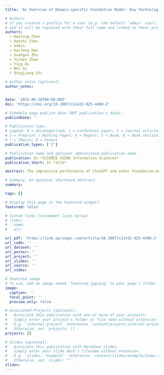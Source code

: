 ```yaml
---
title: 'An Overview of Domain-specific Foundation Model: Key Technologies, Applications and Challenges'

# Authors
# If you created a profile for a user (e.g. the default `admin` user), write the username (folder name) here
# and it will be replaced with their full name and linked to their profile.
authors:
  - Haolong Chen
  - Hanzhi Chen
  - admin
  - Kaifeng Han
  - Guangxu Zhu
  - Yichen Zhao
  - Ying Du
  - Wei Xu
  - Qingjiang Shi

# Author notes (optional)
author_notes:


date: '2025-06-20T00:00:00Z'
doi: 'https://doi.org/10.1007/s11432-025-4498-2'

# Schedule page publish date (NOT publication's date).
publishDate: ''

# Publication type.
# Legend: 0 = Uncategorized; 1 = Conference paper; 2 = Journal article;
# 3 = Preprint / Working Paper; 4 = Report; 5 = Book; 6 = Book section;
# 7 = Thesis; 8 = Patent
publication_types: ['2']

# Publication name and optional abbreviated publication name.
publication: In *SCIENCE CHINA Information Sciences*
publication_short: In *SCIS*

abstract: The impressive performance of ChatGPT and other foundation-model-based products in human language understanding has prompted both academia and industry to explore how these models can be tailored for specific industries and application scenarios. This process, known as the customization of domain-specific foundation models (FMs), addresses the limitations of general-purpose models, which may not fully capture the unique patterns and requirements of domain-specific data. Despite its importance, there is a notable lack of comprehensive overview papers on building domain-specific FMs, while numerous resources exist for general-purpose models. To bridge this gap, this article provides a timely and thorough overview of the methodology for customizing domain-specific FMs. It introduces basic concepts, outlines the general architecture, and surveys key methods for constructing domain-specific models. Furthermore, the article discusses various domains that can benefit from these specialized models and highlights the challenges ahead. Through this overview, we aim to offer valuable guidance and reference for researchers and practitioners from diverse fields to develop their own customized FMs.

# Summary. An optional shortened abstract.
summary: 

tags: []

# Display this page in the Featured widget?
featured: false

# Custom links (uncomment lines below)
# links:
# - name: 
#   url: 

url_pdf: 'https://link.springer.com/article/10.1007/s11432-025-4498-2'
url_code: ''
url_dataset: ''
url_poster: ''
url_project: ''
url_slides: ''
url_source: ''
url_video:

# Featured image
# To use, add an image named `featured.jpg/png` to your page's folder.
image:
  caption: ''
  focal_point: ''
  preview_only: false

# Associated Projects (optional).
#   Associate this publication with one or more of your projects.
#   Simply enter your project's folder or file name without extension.
#   E.g. `internal-project` references `content/project/internal-project/index.md`.
#   Otherwise, set `projects: []`.
projects: []

# Slides (optional).
#   Associate this publication with Markdown slides.
#   Simply enter your slide deck's filename without extension.
#   E.g. `slides: "example"` references `content/slides/example/index.md`.
#   Otherwise, set `slides: ""`.
slides: 
---
```

